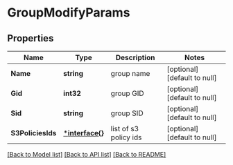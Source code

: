 # GroupModifyParams

## Properties
Name | Type | Description | Notes
------------ | ------------- | ------------- | -------------
**Name** | **string** | group name | [optional] [default to null]
**Gid** | **int32** | group GID | [optional] [default to null]
**Sid** | **string** | group SID | [optional] [default to null]
**S3PoliciesIds** | [***interface{}**](interface{}.md) | list of s3 policy ids | [optional] [default to null]

[[Back to Model list]](../README.md#documentation-for-models) [[Back to API list]](../README.md#documentation-for-api-endpoints) [[Back to README]](../README.md)


